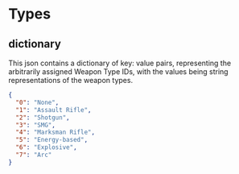 # Types

## dictionary
This json contains a dictionary of key: value pairs, representing the arbitrarily assigned Weapon Type IDs, with the 
values being string representations of the weapon types.

```json
{
  "0": "None",
  "1": "Assault Rifle",
  "2": "Shotgun",
  "3": "SMG",
  "4": "Marksman Rifle",
  "5": "Energy-based",
  "6": "Explosive",
  "7": "Arc"
}
```